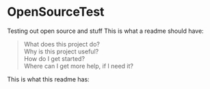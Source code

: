 # OpenSourceTest
Testing out open source and stuff
This is what a readme should have:
>What does this project do?\
>Why is this project useful?\
>How do I get started?\
>Where can I get more help, if I need it?
  
This is what this readme has:
